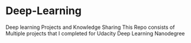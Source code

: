 # Deep-Learning
Deep learning Projects and Knowledge Sharing 
This Repo consists of Multiple projects that I completed for Udacity Deep Learning Nanodegree

